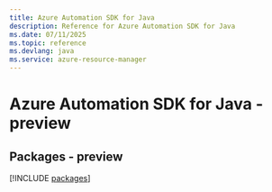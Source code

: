 ```yaml
---
title: Azure Automation SDK for Java
description: Reference for Azure Automation SDK for Java
ms.date: 07/11/2025
ms.topic: reference
ms.devlang: java
ms.service: azure-resource-manager
---
```

# Azure Automation SDK for Java - preview
## Packages - preview
[!INCLUDE [packages](automation-index.md)]